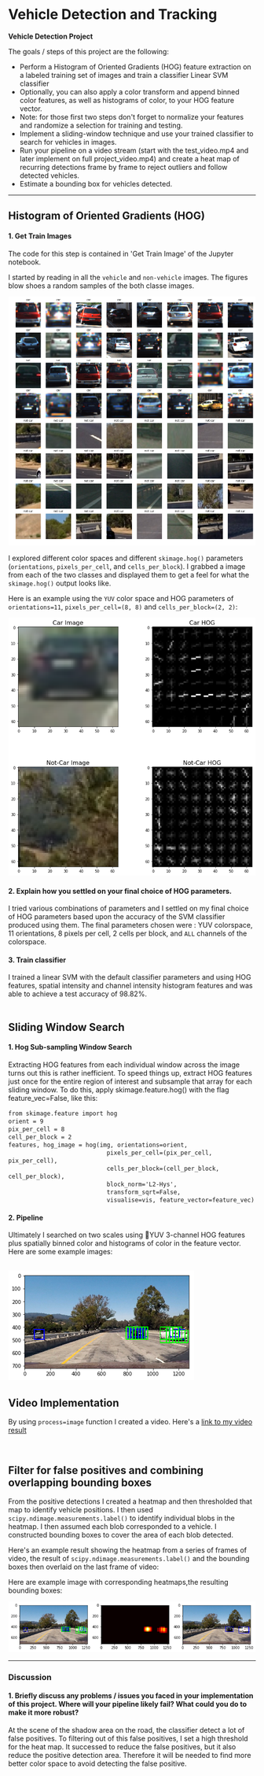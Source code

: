 
# Vehicle Detection and Tracking

**Vehicle Detection Project**

The goals / steps of this project are the following:

* Perform a Histogram of Oriented Gradients (HOG) feature extraction on a labeled training set of images and train a classifier Linear SVM classifier
* Optionally, you can also apply a color transform and append binned color features, as well as histograms of color, to your HOG feature vector. 
* Note: for those first two steps don't forget to normalize your features and randomize a selection for training and testing.
* Implement a sliding-window technique and use your trained classifier to search for vehicles in images.
* Run your pipeline on a video stream (start with the test_video.mp4 and later implement on full project_video.mp4) and create a heat map of recurring detections frame by frame to reject outliers and follow detected vehicles.
* Estimate a bounding box for vehicles detected.

[//]: # (Image References)
[image1]: ./output_images/test_images.png
[image2]: ./output_images/hog_image_example.png
[image3]: ./examples/sliding_windows.jpg
[image4]: ./output_images/find_car_image.png
[image5]: ./output_images/pipeline_images.png
[image6]: ./examples/labels_map.png
[image7]: ./examples/output_bboxes.png
[video1]: https://youtu.be/B_63zQagew0


---


## Histogram of Oriented Gradients (HOG)

#### 1. Get Train Images

The code for this step is contained in 'Get Train Image' of the Jupyter notebook.

I started by reading in all the `vehicle` and `non-vehicle` images.  The figures blow shoes a random samples of the both classe images.

![alt text][image1]

I explored different color spaces and different `skimage.hog()` parameters (`orientations`, `pixels_per_cell`, and `cells_per_block`).  I grabbed a image from each of the two classes and displayed them to get a feel for what the `skimage.hog()` output looks like.

Here is an example using the `YUV` color space and HOG parameters of `orientations=11`, `pixels_per_cell=(8, 8)` and `cells_per_block=(2, 2)`:


![alt text][image2]

#### 2. Explain how you settled on your final choice of HOG parameters.

I tried various combinations of parameters and I settled on my final choice of HOG parameters based upon the accuracy of the SVM classifier produced using them. The final parameters chosen were : YUV colorspace, 11 orientations, 8 pixels per cell, 2 cells per block, and `ALL` channels of the colorspace. 

#### 3. Train classifier

I trained a linear SVM with the default classifier parameters and using HOG features, spatial intensity and channel intensity histogram features and was able to achieve a test accuracy of 98.82%.
<br />
<br />

## Sliding Window Search

#### 1. Hog Sub-sampling Window Search

Extracting HOG features from each individual window across the image turns out this is rather inefficient. To speed things up, extract HOG features just once for the entire region of interest and subsample that array for each sliding window. To do this, apply skimage.feature.hog() with the flag feature_vec=False, like this:  
  
```
from skimage.feature import hog  
orient = 9  
pix_per_cell = 8  
cell_per_block = 2  
features, hog_image = hog(img, orientations=orient,
                            pixels_per_cell=(pix_per_cell, pix_per_cell),
                            cells_per_block=(cell_per_block, cell_per_block),
                            block_norm='L2-Hys',
                            transform_sqrt=False,
                            visualise=vis, feature_vector=feature_vec)
```  


#### 2. Pipeline

Ultimately I searched on two scales using YUV 3-channel HOG features plus spatially binned color and histograms of color in the feature vector. Here are some example images:

![alt text][image4]
---

## Video Implementation

By using `process=image` function I created a video.
Here's a [link to my video result](./project_video.mp4)

  
<br />
      

## Filter for false positives and combining overlapping bounding boxes

From the positive detections I created a heatmap and then thresholded that map to identify vehicle positions.  I then used `scipy.ndimage.measurements.label()` to identify individual blobs in the heatmap.  I then assumed each blob corresponded to a vehicle.  I constructed bounding boxes to cover the area of each blob detected.  

Here's an example result showing the heatmap from a series of frames of video, the result of `scipy.ndimage.measurements.label()` and the bounding boxes then overlaid on the last frame of video:

Here are example image with corresponding heatmaps,the resulting bounding boxes:

![alt text][image5]


---

### Discussion

#### 1. Briefly discuss any problems / issues you faced in your implementation of this project.  Where will your pipeline likely fail?  What could you do to make it more robust?

At the scene of the shadow area on the road, the classifier detect a lot of false positives. To filtering out of this false positives, I set a high threshold for the heat map. It successed to reduce the false positives, but it also reduce the positive detection area. Therefore it will be needed to find more better color space to avoid detecting the false positive.

